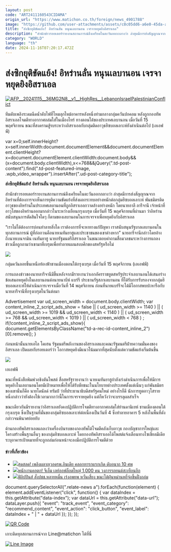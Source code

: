 ```yaml
---
layout: post
code: "ART2411160543CIDAMA"
origin_url: "https://www.matichon.co.th/foreign/news_4901788"
image: "https://github.com/user-attachments/assets/c8c05dd6-a6e0-45da-aa33-1cbe63d2f76a"
title: "ส่งซิกยุติขัดแย้ง! อิหร่านลั่น หนุนเลบานอน เจรจาหยุดยิงอิสราเอล"
description: "สำนักข่าวรอยเตอร์รายงานสถานการณ์ตึงเครียดในตะวันออกกลางว่า ล่าสุดมีการส่งสัญญาณจากอิหร่านที่ต้องการจะเห็นการยุติความขัดแย้งที่ส่งผลกระทบอย่างหนักต่อกลุ่มฮิซบอลเลาะห์ พันธมิตรติดอาวุธของอิหร่านในประเทศเลบานอนที่ถูกอิสราเอลกวาดล้างอย่างหนัก โดยนายอาลี ลารีจานี เจ้าหน้าที่อาวุโสของอิหร่านออกมากล่าวในระหว่างเยือนกรุงเบรุต เมื่อวันที่ 15 พฤศจิกายนที่ผ่านมาว่าอิหร่านสนับสนุนการตัดสินใจใดๆ ก็ตามของเลบานอนในการเจรจาเพื่อหยุดยิงกับอิสราเอล"
category: "WORLD"
language: "th"
date: 2024-11-16T07:20:17.472Z
---
```


# ส่งซิกยุติขัดแย้ง! อิหร่านลั่น หนุนเลบานอน เจรจาหยุดยิงอิสราเอล

[![](https://www.matichon.co.th/wp-content/uploads/2024/11/AFP__20241115__36MG2N8__v1__HighRes__LebanonIsraelPalestinianConflict.jpg "AFP__20241115__36MG2N8__v1__HighRes__LebanonIsraelPalestinianConflict")](https://www.matichon.co.th/wp-content/uploads/2024/11/AFP__20241115__36MG2N8__v1__HighRes__LebanonIsraelPalestinianConflict.jpg)

ทีมดับเพลิงระดมฉีดน้ำดับไฟที่โหมลุกไหม้อาคารหลังหนึ่งท่ามกลางกลุ่มควันปกคลม หลังถูกกองทัพอิสราเอลโจมตีทางอากาศถล่มใส่ในเมืองไทร์ ทางตอนใต้ของประเทศเลบานอน เมื่อวันที่ 15 พฤศจิกายน ขณะที่สงครามสู้รบระหว่างอิสราเอลกับกลุ่มติดอาวุธฮิซบอลเลาะห์ยังดำเนินต่อไป (เอเอฟพี)

var x=0;self.innerHeight?x=self.innerWidth:document.documentElement&&document.documentElement.clientHeight?x=document.documentElement.clientWidth:document.body&&(x=document.body.clientWidth),x<=768&&jQuery(".td-post-content").find(".td-post-featured-image, .wpb\_video\_wrapper").insertAfter(".ud-post-category-title");

**ส่งซิกยุติขัดแย้ง! อิหร่านลั่น หนุนเลบานอน เจรจาหยุดยิงอิสราเอล**

สำนักข่าวรอยเตอร์รายงานสถานการณ์ตึงเครียดในตะวันออกกลางว่า ล่าสุดมีการส่งสัญญาณจากอิหร่านที่ต้องการจะเห็นการยุติความขัดแย้งที่ส่งผลกระทบอย่างหนักต่อกลุ่มฮิซบอลเลาะห์ พันธมิตรติดอาวุธของอิหร่านในประเทศเลบานอนที่ถูกอิสราเอลกวาดล้างอย่างหนัก โดยนายอาลี ลารีจานี เจ้าหน้าที่อาวุโสของอิหร่านออกมากล่าวในระหว่างเยือนกรุงเบรุต เมื่อวันที่ 15 พฤศจิกายนที่ผ่านมา ว่าอิหร่านสนับสนุนการตัดสินใจใดๆ ก็ตามของเลบานอนในการเจรจาเพื่อหยุดยิงกับอิสราเอล

“เราไม่ได้ต้องการบ่อนทำลายสิ่งใด เราต้องการที่จะหาทางแก้ปัญหา เราสนับสนุนรัฐบาลเลบานอนในทุกสถานการณ์ ผู้ที่ก่อกวนคือนายเนทันยาฮูและประชาชนของเขาต่างหาก” นายลารีจานีกล่าวโดยอ้างถึงนายเบนจามิน เนทันยาฮู นายกรัฐมนตรีอิสราเอล ในขณะตอบคำถามสื่อมวลชนระหว่างการแถลงข่าวเมื่อถูกถามว่าเขามาที่เบรุตเพื่อทำลายแผนสงบศึกของสหรัฐหรือไม่

![](https://www.matichon.co.th/wp-content/uploads/2024/11/AFP__20241115__36ML7YV__v1__HighRes__LebanonIsraelPalestinianConflict.jpg)

กลุ่มควันลอยขึ้นเหนือท้องฟ้าชานเมืองตอนใต้กรุงเบรุต เมื่อวันที่ 15 พฤศจิกายน (เอเอฟพี)

การแถลงข่าวของนายลารีจานีมีขึ้นหลังจากมีรายงานว่าเอกอัครราชทูตสหรัฐประจำเลบานอนได้เสนอร่างข้อเสนอหยุดยิงในเลบานอนต่อนายนาบีห์ แบร์รี ประธานรัฐสภาเลบานอน ที่ได้รับการรับรองจากกลุ่มฮิซบอลเลาะห์ให้ดำเนินการเจรจาเมื่อวันที่ 14 พฤศจิกายน ก่อนที่นายแบร์รีจะได้มีโอกาสพบปะหารือกับนายลารีจานีที่กรุงเบรุตในวันต่อมา

Advertisement var ud\_screen\_width = document.body.clientWidth; var content\_inline\_2\_script\_ads\_show = false || ( ud\_screen\_width >= 1140 ) || ( ud\_screen\_width >= 1019 && ud\_screen\_width < 1140 ) || ( ud\_screen\_width >= 768 && ud\_screen\_width < 1019 ) || ( ud\_screen\_width < 768 ) ; if(!content\_inline\_2\_script\_ads\_show){ document.getElementsByClassName("td-a-rec-id-content\_inline\_2")\[0\].remove(); }

ก่อนหน้านั้นนายเอไล โคเฮน รัฐมนตรีพลังงานของอิสราเอลและคณะรัฐมนตรีฝ่ายความมั่นคงของอิสราเอล เปิดเผยกับรอยเตอร์ว่า โอกาสหยุดยิงมีแนวโน้มมากที่สุดนับตั้งแต่ความขัดแย้งเริ่มต้นขึ้น

![](https://www.matichon.co.th/wp-content/uploads/2024/11/AFP__20241115__36MF6EU__v1__HighRes__LebanonIsraelPalestinianConflict.jpg)

เอเอฟพี

ขณะที่หนังสือพิมพ์วอชิงตันโพสต์ สื่อสหรัฐรายงานว่า นายเนทันยาฮูกำลังเร่งดำเนินการเพื่อให้มีการหยุดยิงในเลบานอนโดยมีเป้าหมายเพื่อให้ได้รับชัยชนะในนโยบายต่างประเทศตั้งแต่เนิ่นๆ แก่พันธมิตรของเขานั่นก็คือ นายโดนัลด์ ทรัมป์ ว่าที่ประธานาธิบดีสหรัฐคนใหม่ อย่างไรก็ดี นักการทูตอาวุโสรายหนึ่งกล่าวว่ายังต้องใช้เวลามากกว่านี้ในการเจรจาหยุดยิง แต่ก็หวังว่าจะบรรลุผลสำเร็จ

ขณะเดียวกันมีรายงานว่าอิสราเอลยังคงปฏิบัติการโจมตีทางอากาศถล่มใส่ย่านดานิเยห์ ชานเมืองตอนใต้กรุงเบรุต ซึ่งเป็นฐานที่มั่นของกลุ่มฮิซบอลเลาะห์ต่อเนื่องเป็นวันที่ 4 ซึ่งทำลายอาคาร 5 หลังในพื้นที่ดังกล่าวจนพินาศย่อยยับ

ด้านกองทัพอิสราเอลแถลงว่าเครื่องบินรบของกองทัพได้โจมตีคลังเก็บอาวุธ กองบัญชาการใหญ่และโครงสร้างพื้นฐานอื่นๆ ของกลุ่มฮิซบอลเลาะห์ โดยกองทัพอิสราเอลได้โพสต์แจ้งเตือนทางโซเชียลมีเดียระบุอาคารเป้าหมายที่จะถูกถล่มก่อนหน้าจะลงมือปฏิบัติการโจมตีด้วย

#### ข่าวที่เกี่ยวข้อง

*   [![](https://www.matichon.co.th/wp-content/uploads/2024/11/tds_30.png)สุดสลด! เพลิงผลาญวอดรพ.อินเดีย คลอกทารกแรกเกิด ดับอนาถ 10 ศพ](https://www.matichon.co.th/foreign/news_4901605)
*   [![](https://www.matichon.co.th/wp-content/uploads/2024/11/7240255.jpg)พนักงานคอตก! จีเอ็ม เลย์ออฟล็อตใหญ่ 1,000 คน วงการรถยนต์สะเทือนอีก](https://www.matichon.co.th/foreign/news_4901584)
*   [![](https://www.matichon.co.th/wp-content/uploads/2024/11/AFP__20241115__36MJ4GW__v1__HighRes__PhilippinesWeatherTyphoon.jpg)ฟิลิปปินส์ สั่งปชช.หลายหมื่น เร่งอพยพ หวั่นเสี่ยง ขณะไต้ฝุ่นหม่านหยี่จ่อขึ้นฝั่งถล่ม](https://www.matichon.co.th/foreign/news_4901539)

document.querySelectorAll(".relate-news a").forEach(function(element) { element.addEventListener("click", function() { var dataIndex = this.getAttribute("data-index"); var dataUrl = this.getAttribute("data-url"); dataLayer.push({ "event": "track\_event", "event\_category": "recommend\_content", "event\_action": "click\_button", "event\_label": dataIndex + " | " + dataUrl }); }); });

[![QR Code](https://www.matichon.co.th/wp-content/uploads/2023/07/wob1371z.jpg)](https://lin.ee/ht0nDxX)

เกาะติดทุกสถานการณ์จาก Line@matichon ได้ที่นี่

[![Line Image](https://www.matichon.co.th/wp-content/uploads/2023/07/th.png)](https://lin.ee/ht0nDxX)